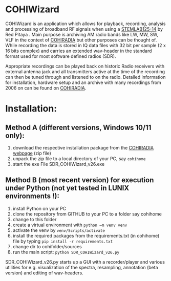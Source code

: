 # COHIWizard

COHIWizard is an application which allows for playback, recording, analysis and processing of broadband RF signals when using a [STEMLAB125-14](https://redpitaya.com/de/stemlab-125-14/) by Red Pitaya . Main purpose is archiving AM radio bands like LW, MW, SW, VLF in the context of [COHIRADIA](https://www.radiomuseum.org/dsp_cohiradia.cfm) but other purposes can be thought of. While recording the data is stored in IQ data files with 32 bit per sample (2 x 16 bits complex) and carries an extended wav-header in the standard format used for most software defined radios (SDR). 

Appropriate recordings can be played back on historic Radio receivers with external antenna jack and all transmitters active at the time of the recording can then be tuned through and listened to on the radio. Detailed information for installation, hardware setup and an archive with many recordings from 2006 on can be found on [COHIRADIA](https://www.radiomuseum.org/dsp_cohiradia.cfm).

# Installation:

## Method A (different versions, Windows 10/11 only): 

1) download the respective installation package from the [COHIRADIA webpage](https://www.radiomuseum.org/dsp_cohiradia.cfm) (zip file)
2) unpack the zip file to a local directory of your PC, say `cohihome`
3) start the exe File SDR_COHIWizard_v26.exe

## Method B (most recent version) for execution under Python (not yet tested in LUNIX environments !): 

1) install Python on your PC
2) clone the repository from GITHUB to your PC to a folder say cohihome
3) change to this folder
4) create a virtual environment with `python –m venv venv`
5) activate the venv by `venv/Scripts/activate`
6) install the required packages from the requirements.txt (in cohihome) file by typing `pip install -r requirements.txt`
7) change dir to cohifolder/sources
7) run the main script: `python SDR_COHIWizard_v26.py`

SDR_COHIWizard_v26.py starts up a GUI with a recorder/player and various utilities for e.g. visualization of the spectra, resampling, annotation (beta version) and editing of wav-headers.
